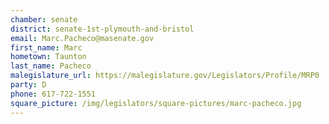 ```yaml
---
chamber: senate
district: senate-1st-plymouth-and-bristol
email: Marc.Pacheco@masenate.gov
first_name: Marc
hometown: Taunton
last_name: Pacheco
malegislature_url: https://malegislature.gov/Legislators/Profile/MRP0
party: D
phone: 617-722-1551
square_picture: /img/legislators/square-pictures/marc-pacheco.jpg
---
```

